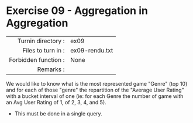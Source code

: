 # Exercise 09 - Aggregation in Aggregation

|                         |                    |
| -----------------------:| ------------------ |
|   Turnin directory :    |  ex09              |
|   Files to turn in :    |  ex09-rendu.txt    |
|   Forbidden function :  |  None              |
|   Remarks :             |                    |

We would like to know what is the most represented game "Genre" (top 10) and for each of those "genre" the repartition of the "Average User Rating" with a bucket interval of one (ie: for each Genre the number of game with an Avg User Rating of 1, of 2, 3, 4, and 5).

- This must be done in a single query. 